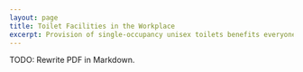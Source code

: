 ```yaml
---
layout: page
title: Toilet Facilities in the Workplace
excerpt: Provision of single-occupancy unisex toilets benefits everyone, and particularly those who may not find it appropriate to use communal men’s or women’s toilets, such as people with additional privacy requirements for religious or health reasons, as well as non-binary and intersex people. Read more about a:gender's position on the provision of toilet facilities in the workplace.
---
```

TODO: Rewrite PDF in Markdown.